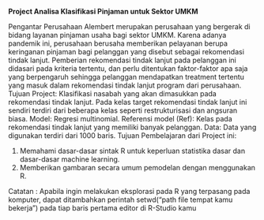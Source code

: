 **Project Analisa Klasifikasi Pinjaman untuk Sektor UMKM**

Pengantar
Perusahaan Alembert merupakan perusahaan yang bergerak di bidang layanan pinjaman usaha bagi sektor UMKM. Karena adanya pandemik ini, perusahaan berusaha memberikan pelayanan berupa keringanan pinjaman bagi pelanggan yang disebut sebagai rekomendasi tindak lanjut. Pemberian rekomendasi tindak lanjut pada pelanggan ini didasari pada kriteria tertentu, dan perlu ditentukan faktor-faktor apa saja yang berpengaruh sehingga pelanggan mendapatkan treatment tertentu yang masuk dalam rekomendasi tindak lanjut program dari perusahaan.
Tujuan Project: Klasifikasi nasabah yang akan dimasukkan pada rekomendasi tindak lanjut. Pada kelas target rekomendasi tindak lanjut ini sendiri terdiri dari beberapa kelas seperti restrukturisasi dan angsuran biasa.
Model: Regresi multinomial.
Referensi model (Ref): Kelas pada rekomendasi tindak lanjut yang memiliki banyak pelanggan.
Data: Data yang digunakan terdiri dari 1000 baris.
Tujuan Pembelajaran dari Project ini:
1.	Memahami dasar-dasar sintak R untuk keperluan statistika dasar dan dasar-dasar machine learning.
2.	Memberikan gambaran secara umum pemodelan dengan menggunakan R.
 
Catatan : Apabila ingin melakukan eksplorasi pada R yang terpasang pada komputer, dapat ditambahkan perintah setwd(“path file tempat kamu bekerja”) pada tiap baris pertama editor di R-Studio kamu
